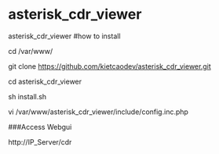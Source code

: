 # asterisk_cdr_viewer
asterisk_cdr_viewer
#how to install

cd /var/www/

git clone https://github.com/kietcaodev/asterisk_cdr_viewer.git

cd asterisk_cdr_viewer

sh install.sh

vi /var/www/asterisk_cdr_viewer/include/config.inc.php

###Access Webgui

http://IP_Server/cdr
